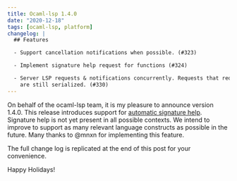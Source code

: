 ```yaml
---
title: Ocaml-lsp 1.4.0
date: "2020-12-18"
tags: [ocaml-lsp, platform]
changelog: |
  ## Features

  - Support cancellation notifications when possible. (#323)

  - Implement signature help request for functions (#324)

  - Server LSP requests & notifications concurrently. Requests that require merlin
    are still serialized. (#330)
---
```


On behalf of the ocaml-lsp team, it is my pleasure to announce version 1.4.0. This release introduces support for [automatic signature help](https://code.visualstudio.com/api/language-extensions/programmatic-language-features#help-with-function-and-method-signatures). Signature help is not yet present in all possible contexts. We intend to improve to support as many relevant language constructs as possible in the future. Many thanks to @mnxn for implementing this feature.

The full change log is replicated at the end of this post for your convenience.

Happy Holidays!

